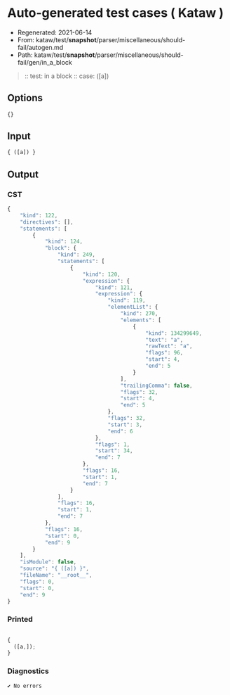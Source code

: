 # Auto-generated test cases ( Kataw )
- Regenerated: 2021-06-14
- From: kataw/test/__snapshot__/parser/miscellaneous/should-fail/autogen.md
- Path: kataw/test/__snapshot__/parser/miscellaneous/should-fail/gen/in_a_block
> :: test: in a block
> :: case: ([a])
## Options

`````js
{}
`````
## Input

`````js
{ ([a]) }
`````
## Output

### CST

```javascript
{
    "kind": 122,
    "directives": [],
    "statements": [
        {
            "kind": 124,
            "block": {
                "kind": 249,
                "statements": [
                    {
                        "kind": 120,
                        "expression": {
                            "kind": 121,
                            "expression": {
                                "kind": 119,
                                "elementList": {
                                    "kind": 270,
                                    "elements": [
                                        {
                                            "kind": 134299649,
                                            "text": "a",
                                            "rawText": "a",
                                            "flags": 96,
                                            "start": 4,
                                            "end": 5
                                        }
                                    ],
                                    "trailingComma": false,
                                    "flags": 32,
                                    "start": 4,
                                    "end": 5
                                },
                                "flags": 32,
                                "start": 3,
                                "end": 6
                            },
                            "flags": 1,
                            "start": 34,
                            "end": 7
                        },
                        "flags": 16,
                        "start": 1,
                        "end": 7
                    }
                ],
                "flags": 16,
                "start": 1,
                "end": 7
            },
            "flags": 16,
            "start": 0,
            "end": 9
        }
    ],
    "isModule": false,
    "source": "{ ([a]) }",
    "fileName": "__root__",
    "flags": 0,
    "start": 0,
    "end": 9
}
```

### Printed

```javascript

{
  ([a,]);
}

```

### Diagnostics

```javascript
✔ No errors
```

